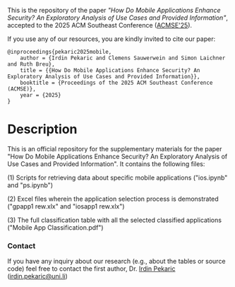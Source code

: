 This is the repository of the paper _"How Do Mobile Applications Enhance Security? An Exploratory Analysis of Use Cases and Provided Information"_, accepted to the 2025 ACM Southeast Conference ([ACMSE'25](https://acmse.net/2025/)).

If you use any of our resources, you are kindly invited to cite our paper:

```
@inproceedings{pekaric2025mobile,
    author = {Irdin Pekaric and Clemens Sauwerwein and Simon Laichner and Ruth Breu},
    title = {{How Do Mobile Applications Enhance Security? An Exploratory Analysis of Use Cases and Provided Information}},
    booktitle = {Proceedings of the 2025 ACM Southeast Conference (ACMSE)},
    year = {2025}
}

```

# Description

This is an official repository for the supplementary materials for the paper "How Do Mobile Applications Enhance Security? An Exploratory Analysis of Use Cases and Provided Information". It contains the following files:

(1) Scripts for retrieving data about specific mobile applications ("ios.ipynb" and "ps.ipynb")

(2) Excel files wherein the application selection process is demonstrated ("gpapp1 rew.xlx" and "iosapp1 rew.xlx")

(3) The full classification table with all the selected classified applications ("Mobile App Classification.pdf")

### Contact

If you have any inquiry about our research (e.g., about the tables or source code) feel free to contact the first author, Dr. [Irdin Pekaric](https://www.irdinpekaric.com/) (irdin.pekaric@uni.li)

